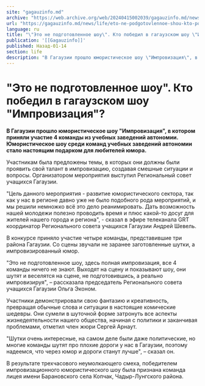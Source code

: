 ```yaml
---
site: "gagauzinfo.md"
archive: "https://web.archive.org/web/20240415002039/gagauzinfo.md/news/life/eto-ne-podgotovlennoe-shou-kto-pobedil-v-gagauzskom-shou-improvizatsiya"
url: "https://gagauzinfo.md/news/life/eto-ne-podgotovlennoe-shou-kto-pobedil-v-gagauzskom-shou-improvizatsiya"
language: ru
title: "\"Это не подготовленное шоу\". Кто победил в гагаузском шоу \"Импровизация\"?"
publication: '[[Gagauzinfo]]'
published: Назад-01-14
section: life
description: "В Гагаузии прошло юмористическое шоу \"Импровизация\", в котором приняли участие 4 команды из учебных заведений автономии. Юмористическое шоу среди команд учебных заведений автономии стало настоящим подарком для любителей юмора."
---
```


# "Это не подготовленное шоу". Кто победил в гагаузском шоу "Импровизация"?

**В Гагаузии прошло юмористическое шоу "Импровизация", в котором приняли участие 4 команды из учебных заведений автономии. Юмористическое шоу среди команд учебных заведений автономии стало настоящим подарком для любителей юмора.**

Участникам была предложены темы, в которых они должны были проявить свой талант в импровизацию, создавая смешные ситуации и вопросы. Организатором мероприятия выступил Региональный совет учащихся Гагаузии.

"Цель данного мероприятия - развитие юмористического сектора, так как у нас в регионе давно уже не было подобного рода мероприятий, и мы решили немножко всё это дело реанимировать. Дать возможность нашей молодежи полезно проводить время и плюс какой-то досуг для жителей нашего города и региона", - сказал в эфире телеканала GRT координатор Регионального совета учащихся Гагаузии Андрей Шевель.

В конкурсе приняло участие четыре команды, представившие три района Гагаузии. Со сцены звучали не заранее заготовленные шутки, а импровизированный юмор.

"Это не подготовленное шоу, здесь полная импровизация, все 4 команды ничего не знают. Выходят на сцену и показывают шоу, они шутят и веселятся на сцене, не подготовившись, а реально импровизируя", – рассказала председатель Регионального совета учащихся Гагаузии Ольга Эконом.

Участники демонстрировали свою фантазию и креативность, превращая обычные слова и ситуации в настоящие комические шедевры. Они сумели в шуточной форме затронуть все аспекты жизнедеятельности нашего общества, начиная с политики и заканчивая проблемами, отметил член жюри Сергей Арнаут.

"Шутки очень интересные, на самом деле были даже политические, но многие команды шутят про плохие дороги у нас в Гагаузии, поэтому надеемся, что через юмор и дороги станут лучше", – сказал он.

В результате трехчасового неумолкающего смеха, победителем  импровизационного юмористического шоу была признана команда лицея имени Барановского села Копчак, Чадыр-Лунгского района.